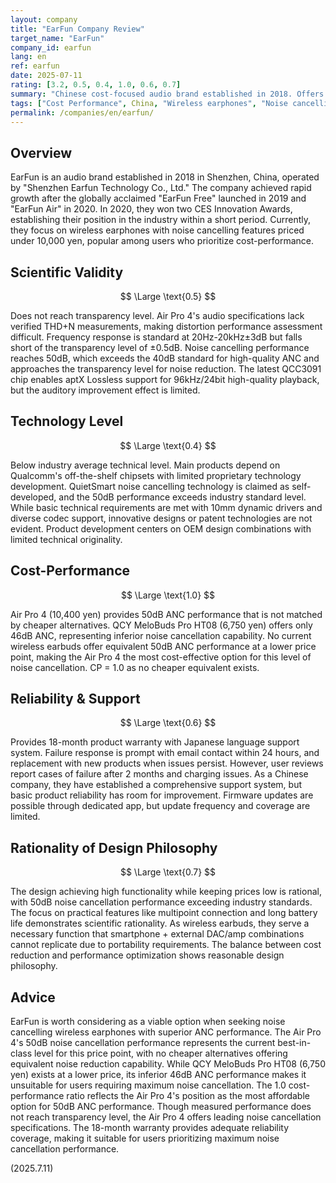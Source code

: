 ```yaml
---
layout: company
title: "EarFun Company Review"
target_name: "EarFun"
company_id: earfun
lang: en
ref: earfun
date: 2025-07-11
rating: [3.2, 0.5, 0.4, 1.0, 0.6, 0.7]
summary: "Chinese cost-focused audio brand established in 2018. Offers high-feature products with 50dB noise cancellation exceeding industry standards and reasonable cost-performance."
tags: ["Cost Performance", China, "Wireless earphones", "Noise cancelling", "Low price"]
permalink: /companies/en/earfun/
---
```


## Overview

EarFun is an audio brand established in 2018 in Shenzhen, China, operated by "Shenzhen Earfun Technology Co., Ltd." The company achieved rapid growth after the globally acclaimed "EarFun Free" launched in 2019 and "EarFun Air" in 2020. In 2020, they won two CES Innovation Awards, establishing their position in the industry within a short period. Currently, they focus on wireless earphones with noise cancelling features priced under 10,000 yen, popular among users who prioritize cost-performance.

## Scientific Validity

$$ \Large \text{0.5} $$

Does not reach transparency level. Air Pro 4's audio specifications lack verified THD+N measurements, making distortion performance assessment difficult. Frequency response is standard at 20Hz-20kHz±3dB but falls short of the transparency level of ±0.5dB. Noise cancelling performance reaches 50dB, which exceeds the 40dB standard for high-quality ANC and approaches the transparency level for noise reduction. The latest QCC3091 chip enables aptX Lossless support for 96kHz/24bit high-quality playback, but the auditory improvement effect is limited.

## Technology Level

$$ \Large \text{0.4} $$

Below industry average technical level. Main products depend on Qualcomm's off-the-shelf chipsets with limited proprietary technology development. QuietSmart noise cancelling technology is claimed as self-developed, and the 50dB performance exceeds industry standard level. While basic technical requirements are met with 10mm dynamic drivers and diverse codec support, innovative designs or patent technologies are not evident. Product development centers on OEM design combinations with limited technical originality.

## Cost-Performance

$$ \Large \text{1.0} $$

Air Pro 4 (10,400 yen) provides 50dB ANC performance that is not matched by cheaper alternatives. QCY MeloBuds Pro HT08 (6,750 yen) offers only 46dB ANC, representing inferior noise cancellation capability. No current wireless earbuds offer equivalent 50dB ANC performance at a lower price point, making the Air Pro 4 the most cost-effective option for this level of noise cancellation. CP = 1.0 as no cheaper equivalent exists.

## Reliability & Support

$$ \Large \text{0.6} $$

Provides 18-month product warranty with Japanese language support system. Failure response is prompt with email contact within 24 hours, and replacement with new products when issues persist. However, user reviews report cases of failure after 2 months and charging issues. As a Chinese company, they have established a comprehensive support system, but basic product reliability has room for improvement. Firmware updates are possible through dedicated app, but update frequency and coverage are limited.

## Rationality of Design Philosophy

$$ \Large \text{0.7} $$

The design achieving high functionality while keeping prices low is rational, with 50dB noise cancellation performance exceeding industry standards. The focus on practical features like multipoint connection and long battery life demonstrates scientific rationality. As wireless earbuds, they serve a necessary function that smartphone + external DAC/amp combinations cannot replicate due to portability requirements. The balance between cost reduction and performance optimization shows reasonable design philosophy.

## Advice

EarFun is worth considering as a viable option when seeking noise cancelling wireless earphones with superior ANC performance. The Air Pro 4's 50dB noise cancellation performance represents the current best-in-class level for this price point, with no cheaper alternatives offering equivalent noise reduction capability. While QCY MeloBuds Pro HT08 (6,750 yen) exists at a lower price, its inferior 46dB ANC performance makes it unsuitable for users requiring maximum noise cancellation. The 1.0 cost-performance ratio reflects the Air Pro 4's position as the most affordable option for 50dB ANC performance. Though measured performance does not reach transparency level, the Air Pro 4 offers leading noise cancellation specifications. The 18-month warranty provides adequate reliability coverage, making it suitable for users prioritizing maximum noise cancellation performance.

(2025.7.11)